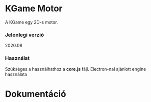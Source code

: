 # KGame Motor
A KGame egy 2D-s motor.
### Jelenlegi verzió
2020.08
### Használat
Szükséges a használhathoz a **core.js** fájl. Electron-nal ajánlott engine használata

# Dokumentáció

